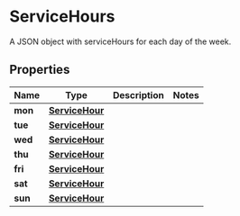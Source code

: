 

# ServiceHours

A JSON object with serviceHours for each day of the week.

## Properties

| Name | Type | Description | Notes |
|------------ | ------------- | ------------- | -------------|
|**mon** | [**ServiceHour**](ServiceHour.md) |  |  |
|**tue** | [**ServiceHour**](ServiceHour.md) |  |  |
|**wed** | [**ServiceHour**](ServiceHour.md) |  |  |
|**thu** | [**ServiceHour**](ServiceHour.md) |  |  |
|**fri** | [**ServiceHour**](ServiceHour.md) |  |  |
|**sat** | [**ServiceHour**](ServiceHour.md) |  |  |
|**sun** | [**ServiceHour**](ServiceHour.md) |  |  |



